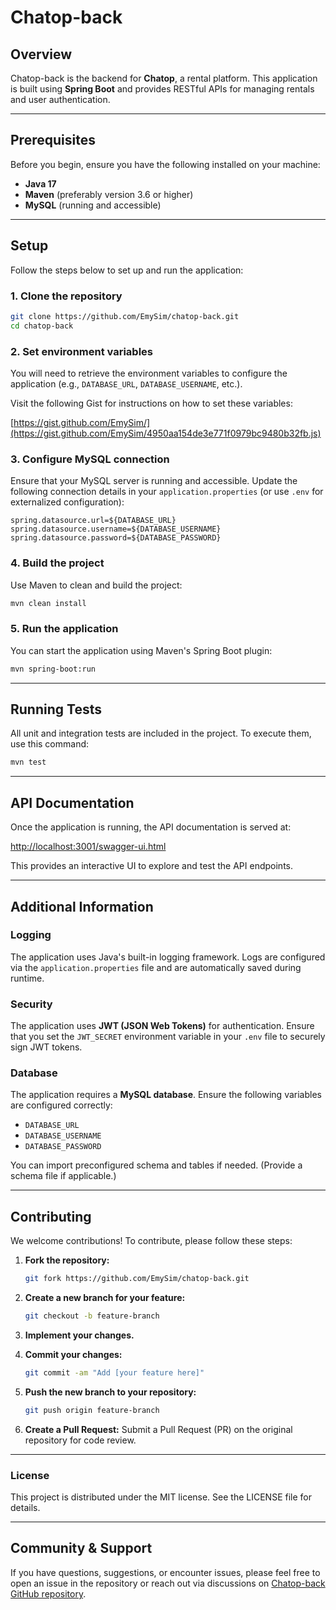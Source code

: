 # Chatop-back

## Overview

Chatop-back is the backend for **Chatop**, a rental platform. This application is built using **Spring Boot** and provides RESTful APIs for managing rentals and user authentication.

---

## Prerequisites

Before you begin, ensure you have the following installed on your machine:

- **Java 17**
- **Maven** (preferably version 3.6 or higher)
- **MySQL** (running and accessible)

---

## Setup

Follow the steps below to set up and run the application:

### 1. **Clone the repository**

```bash
git clone https://github.com/EmySim/chatop-back.git
cd chatop-back
```

### 2. **Set environment variables**

You will need to retrieve the environment variables to configure the application (e.g., `DATABASE_URL`, `DATABASE_USERNAME`, etc.).

Visit the following Gist for instructions on how to set these variables:

[https://gist.github.com/EmySim/](https://gist.github.com/EmySim/4950aa154de3e771f0979bc9480b32fb.js)

### 3. **Configure MySQL connection**

Ensure that your MySQL server is running and accessible. Update the following connection details in your `application.properties` (or use `.env` for externalized configuration):

```properties
spring.datasource.url=${DATABASE_URL}
spring.datasource.username=${DATABASE_USERNAME}
spring.datasource.password=${DATABASE_PASSWORD}
```

### 4. **Build the project**

Use Maven to clean and build the project:

```bash
mvn clean install
```

### 5. **Run the application**

You can start the application using Maven's Spring Boot plugin:

```bash
mvn spring-boot:run
```

---

## Running Tests

All unit and integration tests are included in the project. To execute them, use this command:

```bash
mvn test
```

---

## API Documentation

Once the application is running, the API documentation is served at:

[http://localhost:3001/swagger-ui.html](http://localhost:3001/swagger-ui.html)

This provides an interactive UI to explore and test the API endpoints.

---

## Additional Information

### Logging
The application uses Java's built-in logging framework. Logs are configured via the `application.properties` file and are automatically saved during runtime.

### Security
The application uses **JWT (JSON Web Tokens)** for authentication. Ensure that you set the `JWT_SECRET` environment variable in your `.env` file to securely sign JWT tokens.

### Database
The application requires a **MySQL database**. Ensure the following variables are configured correctly:

- `DATABASE_URL`
- `DATABASE_USERNAME`
- `DATABASE_PASSWORD`

You can import preconfigured schema and tables if needed. (Provide a schema file if applicable.)

---

## Contributing

We welcome contributions! To contribute, please follow these steps:

1. **Fork the repository:**

   ```bash
   git fork https://github.com/EmySim/chatop-back.git
   ```

2. **Create a new branch for your feature:**

   ```bash
   git checkout -b feature-branch
   ```

3. **Implement your changes.**

4. **Commit your changes:**

   ```bash
   git commit -am "Add [your feature here]"
   ```

5. **Push the new branch to your repository:**

   ```bash
   git push origin feature-branch
   ```

6. **Create a Pull Request:**
   Submit a Pull Request (PR) on the original repository for code review.

---

### License

This project is distributed under the MIT license. See the LICENSE file for details.

---

## Community & Support

If you have questions, suggestions, or encounter issues, please feel free to open an issue in the repository or reach out via discussions on [Chatop-back GitHub repository](https://github.com/EmySim/chatop-back).